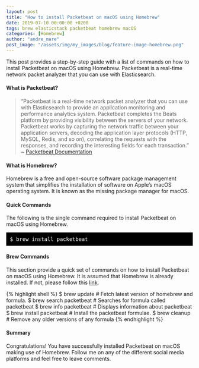 ```yaml
---
layout: post
title: "How to install Packetbeat on macOS using Homebrew"
date: 2019-07-10 00:00:00 +0200
tags: brew elasticstack packetbeat homebrew macOS
categories: [Homebrew]
author: "andre_mare"
post_image: "/assets/img/my_images/blog/feature-image-homebrew.png"
---
```


This post provides a step-by-step guide with a list of commands on how to install Packetbeat on macOS using Homebrew. Packetbeat is a real-time network packet analyzer that you can use with Elasticsearch.

#### What is Packetbeat?
>“Packetbeat is a real-time network packet analyzer that you can use with Elasticsearch to provide an application monitoring and performance analytics system. Packetbeat completes the Beats platform by providing visibility between the servers of your network. Packetbeat works by capturing the network traffic between your application servers, decoding the application layer protocols (HTTP, MySQL, Redis, and so on), correlating the requests with the responses, and recording the interesting fields for each transaction.” ~ [Packetbeat Documentation][1]

#### What is Homebrew?
Homebrew is a free and open-source software package management system that simplifies the installation of software on Apple’s macOS operating system. It is known as the missing package manager for macOS.

#### Quick Commands
The following is the single command required to install Packetbeat on macOS using Homebrew.
<pre style="background-color:black;color:white;padding:10px;">
$ brew install packetbeat 
</pre>

#### Brew Commands
This section provide a quick set of commands on how to install Packetbeat on macOS using Homebrew. It is assumed that Homebrew is already installed. If not, please follow this [link][2].

{% highlight shell %}
$ brew update                  # Fetch latest version of homebrew and formula.
$ brew search packetbeat       # Searches for formula called packetbeat
$ brew info packetbeat         # Displays information about packetbeat
$ brew install packetbeat      # Install the packetbeat formulae.
$ brew cleanup                 # Remove any older versions of any formula
{% endhighlight %}

#### Summary
Congratulations! You have successfully installed Packetbeat on macOS making use of Homebrew. Follow me on any of the different social media platforms and feel free to leave comments.

[1]:https://www.elastic.co/guide/en/beats/packetbeat/current/packetbeat-overview.html
[2]:href="https://brew.sh/